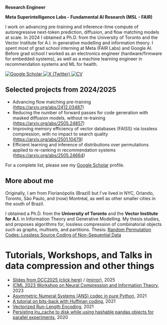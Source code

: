 
**Research Engineer**

**Meta Superintelligence Labs - Fundamental AI Research (MSL - FAIR)**

I work on advancing pre-training and inference-time compute of autoregressive next-token prediction, diffusion, and flow matching models at scale.
In 2024 I obtained a Ph.D. from the University of Toronto and the Vector Institute for A.I. in generative modelling and information theory.
I spent most of grad school interning at Meta (FAIR Labs) and Google AI.
Before grad school I worked as an electronics engineer (hardware/firmware for embedded systems), as well as a machine learning engineer in recommendation systems and ML for health.

[![Google Scholar](https://img.shields.io/badge/Google%20Scholar-4285F4?style=for-the-badge&logo=google-scholar&logoColor=white)
](https://scholar.google.com/citations?user=5bQjLz4AAAAJ&hl=en)
[![X (Twitter)](https://img.shields.io/badge/X-000000.svg?style=for-the-badge&logo=X&logoColor=white)
](https://twitter.com/_dsevero)
[![CV](https://img.shields.io/badge/CV%20&#40;last%20updated%20October%202025&#41;-009900?style=for-the-badge&logoColor=white)](https://drive.google.com/file/d/1vpLWEKpd_YyPJPj78dGnIOYNQrukO92C/view?usp=drivesdk)

## Selected projects from 2024/2025
- Advancing flow matching pre-training (https://arxiv.org/abs/2412.03487)
- Reducing the number of forward passes for code generation with masked diffusion models, without re-training (https://arxiv.org/abs/2505.24857)
- Improving memory efficiency of vector databases (FAISS) via lossless compression, with no impact to search quality (https://arxiv.org/abs/2501.10479)
- Efficient learning and inference of distributions over permutations applied to re-ranking in recommendation systems (https://arxiv.org/abs/2505.24664)

For a complete list, please see my [Google Scholar](https://scholar.google.com/citations?user=5bQjLz4AAAAJ&hl=en) profile.

## More about me
Originally, I am from Florianópolis (Brazil) but I've lived in NYC, Orlando, Toronto, São Paulo, and (now) Montréal, as well as other smaller cities in the south of Brazil.

I obtained a Ph.D. from the **University of Toronto** and the **Vector Institute for A.I.** in Information Theory and Generative Modelling.
My thesis studies, and proposes algorithms for, lossless compression of combinatorial objects such as graphs, multisets, and partitions.
Thesis: [Random Permutation Codes: Lossless Source Coding of Non-Sequential Data](https://arxiv.org/abs/2411.14879)

# Tutorials, Workshops, and Talks in data compression and other things
- [Slides from DCC2025 (click here)](https://nbviewer.org/github/dsevero/dsevero/blob/master/static/DCC2025%20-%20PCircuits.pdf) / [(mirror)](static/DCC2025%20-%20PCircuits.pdf), 2025
- [ICML 2023 Workshop on Neural Compression and Information Theory](https://neuralcompression.github.io/workshop23), 2023
- [Asymmetric Numeral Systems (ANS) codec in pure Python](https://gist.github.com/dsevero/7e02d96e079ce44b89ff33d7a1ce1738), 2021
- [A tutorial on bits-back with Huffman coding](https://gist.github.com/dsevero/8e7c38b44953964d3b9873b6bd96d9b2), 2021
- [Vectorized Run-Length Encoding](https://gist.github.com/dsevero/693677754798e21f539e4e11a3103576), 2021
- [Persisting lru_cache to disk while using hashable pandas objects for parallel experiments](https://gist.github.com/dsevero/252a5f280600c6b1118ed42826d188a9), 2020
